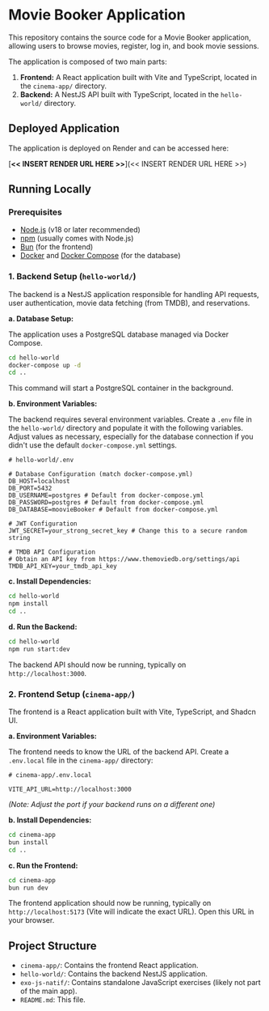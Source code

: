 # Movie Booker Application

This repository contains the source code for a Movie Booker application, allowing users to browse movies, register, log in, and book movie sessions.

The application is composed of two main parts:

1.  **Frontend:** A React application built with Vite and TypeScript, located in the `cinema-app/` directory.
2.  **Backend:** A NestJS API built with TypeScript, located in the `hello-world/` directory.

## Deployed Application

The application is deployed on Render and can be accessed here:

[**<< INSERT RENDER URL HERE >>**](<< INSERT RENDER URL HERE >>)

## Running Locally

### Prerequisites

*   [Node.js](https://nodejs.org/) (v18 or later recommended)
*   [npm](https://www.npmjs.com/) (usually comes with Node.js)
*   [Bun](https://bun.sh/) (for the frontend)
*   [Docker](https://www.docker.com/) and [Docker Compose](https://docs.docker.com/compose/) (for the database)

### 1. Backend Setup (`hello-world/`)

The backend is a NestJS application responsible for handling API requests, user authentication, movie data fetching (from TMDB), and reservations.

**a. Database Setup:**

The application uses a PostgreSQL database managed via Docker Compose.

```bash
cd hello-world
docker-compose up -d
cd ..
```

This command will start a PostgreSQL container in the background.

**b. Environment Variables:**

The backend requires several environment variables. Create a `.env` file in the `hello-world/` directory and populate it with the following variables. Adjust values as necessary, especially for the database connection if you didn't use the default `docker-compose.yml` settings.

```dotenv
# hello-world/.env

# Database Configuration (match docker-compose.yml)
DB_HOST=localhost
DB_PORT=5432
DB_USERNAME=postgres # Default from docker-compose.yml
DB_PASSWORD=postgres # Default from docker-compose.yml
DB_DATABASE=moovieBooker # Default from docker-compose.yml

# JWT Configuration
JWT_SECRET=your_strong_secret_key # Change this to a secure random string

# TMDB API Configuration
# Obtain an API key from https://www.themoviedb.org/settings/api
TMDB_API_KEY=your_tmdb_api_key
```

**c. Install Dependencies:**

```bash
cd hello-world
npm install
cd ..
```

**d. Run the Backend:**

```bash
cd hello-world
npm run start:dev
```

The backend API should now be running, typically on `http://localhost:3000`.

### 2. Frontend Setup (`cinema-app/`)

The frontend is a React application built with Vite, TypeScript, and Shadcn UI.

**a. Environment Variables:**

The frontend needs to know the URL of the backend API. Create a `.env.local` file in the `cinema-app/` directory:

```dotenv
# cinema-app/.env.local

VITE_API_URL=http://localhost:3000
```

*(Note: Adjust the port if your backend runs on a different one)*

**b. Install Dependencies:**

```bash
cd cinema-app
bun install
cd ..
```

**c. Run the Frontend:**

```bash
cd cinema-app
bun run dev
```

The frontend application should now be running, typically on `http://localhost:5173` (Vite will indicate the exact URL). Open this URL in your browser.

## Project Structure

*   `cinema-app/`: Contains the frontend React application.
*   `hello-world/`: Contains the backend NestJS application.
*   `exo-js-natif/`: Contains standalone JavaScript exercises (likely not part of the main app).
*   `README.md`: This file.
```
